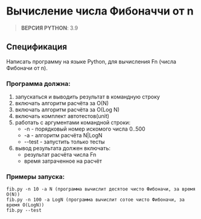 # Вычисление числа Фибоначчи от n

> **ВЕРСИЯ PYTHON**: 3.9

## Спецификация
Написать программу на языке Python, для вычисления Fn (числа Фибоначи от n).

### Программа должна:
1. запускаться и выводить результат в командную строку
2. включать алгоритм расчёта за O(N)
3. включать алгоритм расчёта за O(Log N)
4. включать комплект автотестов(unit)
5. работать с аргументами командной строки:
    - -n - порядковый номер искомого числа 0..500
    - -a - алгоритм расчёта N|LogN
    - --test - запустить только тесты
6. вывод результата должен включать:
    - результат расчёта числа Fn
    - время затраченное на расчёт

### Примеры запуска:
```text
fib.py -n 10 -a N (программа вычислит десятое чисто Фибоначи, за время O(N))
fib.py -n 100 -a LogN (программа вычислит сотое чисто Фибоначи, за время O(LogN))
fib.py --test
```
